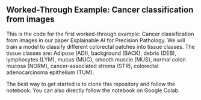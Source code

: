 ## Worked-Through Example: Cancer classification from images

This is the code for the first worked-through example: Cancer classification from images in our paper Explainable AI for Precision Pathology. 
We will train a model to classify different colorectal patches into tissue classes. 
The tissue classes are: Adipose (ADI), background (BACK), debris (DEB), lymphocytes (LYM), mucus (MUC), smooth muscle (MUS), normal colon mucosa (NORM), cancer-associated stroma (STR), colorectal adenocarcinoma epithelium (TUM).

The best way to get started is to clone this repository and follow the notebook.
You can also directly follow the notebook on Google Colab.

